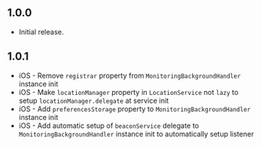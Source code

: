 ## 1.0.0

* Initial release.

## 1.0.1

* iOS - Remove `registrar` property from `MonitoringBackgroundHandler` instance init
* iOS - Make `locationManager` property in `LocationService` not `lazy` to setup `locationManager.delegate` at service init
* iOS - Add `preferencesStorage` property to `MonitoringBackgroundHandler` instance init
* iOS - Add automatic setup of `beaconService` delegate to `MonitoringBackgroundHandler` instance init to automatically setup listener